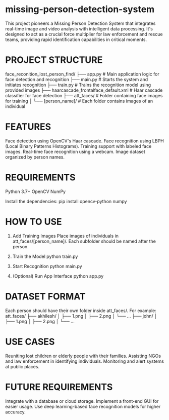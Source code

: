 # missing-person-detection-system
This project pioneers a Missing Person Detection System that integrates real-time image and video analysis with intelligent data processing. It's designed to act as a crucial force multiplier for law enforcement and rescue teams, providing rapid identification capabilities in critical moments.

# PROJECT STRUCTURE
face_reconition_lost_person_find/
├── app.py                      # Main application logic for face detection and recognition
├── main.py                     # Starts the system and initiates recognition
├── train.py                    # Trains the recognition model using provided images
├── haarcascade_frontalface_default.xml  # Haar cascade classifier for face detection
├── att_faces/                  # Folder containing face images for training
│   └── [person_name]/          # Each folder contains images of an individual

# FEATURES
Face detection using OpenCV's Haar cascade.
Face recognition using LBPH (Local Binary Patterns Histograms).
Training support with labeled face images.
Real-time face recognition using a webcam.
Image dataset organized by person names.

# REQUIREMENTS
Python 3.7+
OpenCV
NumPy

Install the dependencies:
pip install opencv-python numpy

#  HOW TO USE 
1. Add Training Images
Place images of individuals in att_faces/[person_name]/.
Each subfolder should be named after the person.

2. Train the Model
python train.py

3. Start Recognition
python main.py

4. (Optional) Run App Interface
python app.py

# DATASET FORMAT
Each person should have their own folder inside att_faces/. For example:
att_faces/
├── akhilesh/
│   ├── 1.png
│   ├── 2.png
│   └── ...
├── john/
│   ├── 1.png
│   ├── 2.png
│   └── ...

# USE CASES
Reuniting lost children or elderly people with their families.
Assisting NGOs and law enforcement in identifying individuals.
Monitoring and alert systems at public places.

# FUTURE REQUIREMENTS
Integrate with a database or cloud storage.
Implement a front-end GUI for easier usage.
Use deep learning-based face recognition models for higher accuracy.







